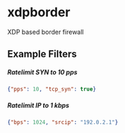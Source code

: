 # xdpborder

XDP based border firewall

## Example Filters

##### Ratelimit SYN to 10 pps

```json
{"pps": 10, "tcp_syn": true}
```

##### Ratelimit IP to 1 kbps

```json
{"bps": 1024, "srcip": "192.0.2.1"}
``` 
